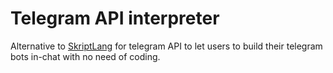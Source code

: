 # Telegram API interpreter

Alternative to [SkriptLang](https://github.com/SkriptLang/Skript) for telegram API to let users to build their telegram bots in-chat with no need of coding.
